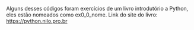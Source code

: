Alguns desses códigos foram exercícios de um livro introdutório a Python, eles estão nomeados como ex0_0_nome.
Link do site do livro: https://python.nilo.pro.br
